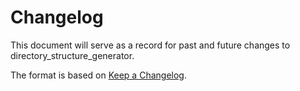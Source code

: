 # Changelog

This document will serve as a record for past and future changes to directory_structure_generator.

The format is based on [Keep a Changelog](https://keepachangelog.com/en/1.0.0/).
